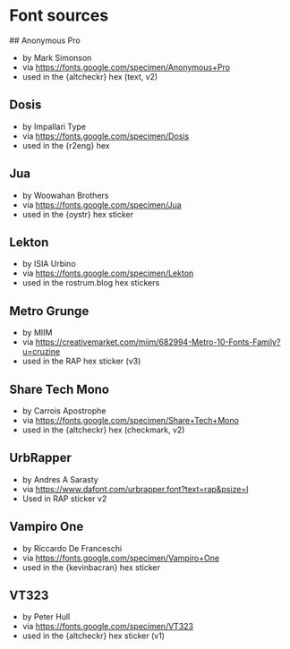 # Font sources

## Anonymous Pro

* by Mark Simonson
* via https://fonts.google.com/specimen/Anonymous+Pro
* used in the {altcheckr} hex (text, v2)

## Dosis

* by Impallari Type
* via https://fonts.google.com/specimen/Dosis
* used in the {r2eng} hex

## Jua

* by Woowahan Brothers
* via https://fonts.google.com/specimen/Jua
* used in the {oystr} hex sticker

## Lekton

* by ISIA Urbino
* via https://fonts.google.com/specimen/Lekton
* used in the rostrum.blog hex stickers

## Metro Grunge

* by MIIM
* via https://creativemarket.com/miim/682994-Metro-10-Fonts-Family?u=cruzine
* used in the RAP hex sticker (v3)

## Share Tech Mono

* by Carrois Apostrophe
* via https://fonts.google.com/specimen/Share+Tech+Mono
* used in the {altcheckr} hex (checkmark, v2)

## UrbRapper

* by Andres A Sarasty
* via https://www.dafont.com/urbrapper.font?text=rap&psize=l
* Used in RAP sticker v2

## Vampiro One

* by Riccardo De Franceschi
* via https://fonts.google.com/specimen/Vampiro+One
* used in the {kevinbacran} hex sticker

## VT323

* by Peter Hull
* via https://fonts.google.com/specimen/VT323
* used in the {altcheckr} hex sticker (v1)